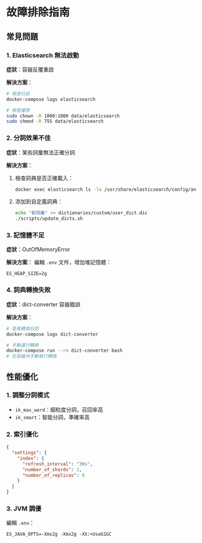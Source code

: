 # 故障排除指南

## 常見問題

### 1. Elasticsearch 無法啟動

**症狀**：容器反覆重啟

**解決方案**：
```bash
# 檢查日誌
docker-compose logs elasticsearch

# 檢查權限
sudo chown -R 1000:1000 data/elasticsearch
sudo chmod -R 755 data/elasticsearch
```

### 2. 分詞效果不佳

**症狀**：某些詞彙無法正確分詞

**解決方案**：
1. 檢查詞典是否正確載入：
   ```bash
   docker exec elasticsearch ls -la /usr/share/elasticsearch/config/analysis-ik/
   ```

2. 添加到自定義詞典：
   ```bash
   echo "新詞彙" >> dictionaries/custom/user_dict.dic
   ./scripts/update_dicts.sh
   ```

### 3. 記憶體不足

**症狀**：OutOfMemoryError

**解決方案**：
編輯 `.env` 文件，增加堆記憶體：
```
ES_HEAP_SIZE=2g
```

### 4. 詞典轉換失敗

**症狀**：dict-converter 容器錯誤

**解決方案**：
```bash
# 查看轉換日誌
docker-compose logs dict-converter

# 手動運行轉換
docker-compose run --rm dict-converter bash
# 在容器內手動執行轉換
```

## 性能優化

### 1. 調整分詞模式

- `ik_max_word`：細粒度分詞，召回率高
- `ik_smart`：智能分詞，準確率高

### 2. 索引優化

```json
{
  "settings": {
    "index": {
      "refresh_interval": "30s",
      "number_of_shards": 1,
      "number_of_replicas": 0
    }
  }
}
```

### 3. JVM 調優

編輯 `.env`：
```
ES_JAVA_OPTS=-Xms2g -Xmx2g -XX:+UseG1GC
```
